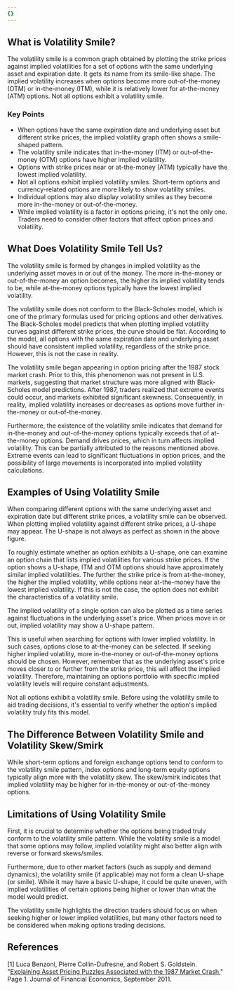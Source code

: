 ```yaml
---
{}
---
```


## What is Volatility Smile?

The volatility smile is a common graph obtained by plotting the strike prices against implied volatilities for a set of options with the same underlying asset and expiration date. It gets its name from its smile-like shape. The implied volatility increases when options become more out-of-the-money (OTM) or in-the-money (ITM), while it is relatively lower for at-the-money (ATM) options. Not all options exhibit a volatility smile.

### Key Points

- When options have the same expiration date and underlying asset but different strike prices, the implied volatility graph often shows a smile-shaped pattern.
- The volatility smile indicates that in-the-money (ITM) or out-of-the-money (OTM) options have higher implied volatility.
- Options with strike prices near or at-the-money (ATM) typically have the lowest implied volatility.
- Not all options exhibit implied volatility smiles. Short-term options and currency-related options are more likely to show volatility smiles.
- Individual options may also display volatility smiles as they become more in-the-money or out-of-the-money.
- While implied volatility is a factor in options pricing, it's not the only one. Traders need to consider other factors that affect option prices and volatility.

## What Does Volatility Smile Tell Us?

The volatility smile is formed by changes in implied volatility as the underlying asset moves in or out of the money. The more in-the-money or out-of-the-money an option becomes, the higher its implied volatility tends to be, while at-the-money options typically have the lowest implied volatility.

The volatility smile does not conform to the Black-Scholes model, which is one of the primary formulas used for pricing options and other derivatives. The Black-Scholes model predicts that when plotting implied volatility curves against different strike prices, the curve should be flat. According to the model, all options with the same expiration date and underlying asset should have consistent implied volatility, regardless of the strike price. However, this is not the case in reality.

The volatility smile began appearing in option pricing after the 1987 stock market crash. Prior to this, this phenomenon was not present in U.S. markets, suggesting that market structure was more aligned with Black-Scholes model predictions. After 1987, traders realized that extreme events could occur, and markets exhibited significant skewness. Consequently, in reality, implied volatility increases or decreases as options move further in-the-money or out-of-the-money.

Furthermore, the existence of the volatility smile indicates that demand for in-the-money and out-of-the-money options typically exceeds that of at-the-money options. Demand drives prices, which in turn affects implied volatility. This can be partially attributed to the reasons mentioned above. Extreme events can lead to significant fluctuations in option prices, and the possibility of large movements is incorporated into implied volatility calculations.

## Examples of Using Volatility Smile

When comparing different options with the same underlying asset and expiration date but different strike prices, a volatility smile can be observed. When plotting implied volatility against different strike prices, a U-shape may appear. The U-shape is not always as perfect as shown in the above figure.

To roughly estimate whether an option exhibits a U-shape, one can examine an option chain that lists implied volatilities for various strike prices. If the option shows a U-shape, ITM and OTM options should have approximately similar implied volatilities. The further the strike price is from at-the-money, the higher the implied volatility, while options near at-the-money have the lowest implied volatility. If this is not the case, the option does not exhibit the characteristics of a volatility smile.

The implied volatility of a single option can also be plotted as a time series against fluctuations in the underlying asset's price. When prices move in or out, implied volatility may show a U-shape pattern.

This is useful when searching for options with lower implied volatility. In such cases, options close to at-the-money can be selected. If seeking higher implied volatility, more in-the-money or out-of-the-money options should be chosen. However, remember that as the underlying asset's price moves closer to or further from the strike price, this will affect the implied volatility. Therefore, maintaining an options portfolio with specific implied volatility levels will require constant adjustments.

Not all options exhibit a volatility smile. Before using the volatility smile to aid trading decisions, it's essential to verify whether the option's implied volatility truly fits this model.

## The Difference Between Volatility Smile and Volatility Skew/Smirk

While short-term options and foreign exchange options tend to conform to the volatility smile pattern, index options and long-term equity options typically align more with the volatility skew. The skew/smirk indicates that implied volatility may be higher for in-the-money or out-of-the-money options.

## Limitations of Using Volatility Smile

First, it is crucial to determine whether the options being traded truly conform to the volatility smile pattern. While the volatility smile is a model that some options may follow, implied volatility might also better align with reverse or forward skews/smiles.

Furthermore, due to other market factors (such as supply and demand dynamics), the volatility smile (if applicable) may not form a clean U-shape (or smile). While it may have a basic U-shape, it could be quite uneven, with implied volatilities of certain options being higher or lower than what the model would predict.

The volatility smile highlights the direction traders should focus on when seeking higher or lower implied volatilities, but many other factors need to be considered when making options trading decisions.

## References

[1] Luca Benzoni, Pierre Collin-Dufresne, and Robert S. Goldstein. "[Explaining Asset Pricing Puzzles Associated with the 1987 Market Crash](http://pages.stern.nyu.edu/~dbackus/GE_asset_pricing/BCDG%2087%20crash%20Jan%2010.PDF)," Page 1. Journal of Financial Economics, September 2011.